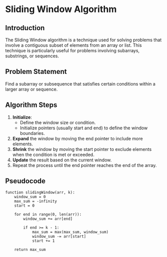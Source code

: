 # Sliding Window Algorithm

## Introduction
The Sliding Window algorithm is a technique used for solving problems that involve a contiguous subset of elements from an array or list. This technique is particularly useful for problems involving subarrays, substrings, or sequences.

## Problem Statement
Find a subarray or subsequence that satisfies certain conditions within a larger array or sequence.

## Algorithm Steps
1. **Initialize**:
   - Define the window size or condition.
   - Initialize pointers (usually start and end) to define the window boundaries.
2. **Expand** the window by moving the end pointer to include more elements.
3. **Shrink** the window by moving the start pointer to exclude elements when the condition is met or exceeded.
4. **Update** the result based on the current window.
5. Repeat the process until the end pointer reaches the end of the array.

## Pseudocode
```pseudo
function slidingWindow(arr, k):
    window_sum = 0
    max_sum = -infinity
    start = 0
    
    for end in range(0, len(arr)):
        window_sum += arr[end]
        
        if end >= k - 1:
            max_sum = max(max_sum, window_sum)
            window_sum -= arr[start]
            start += 1
    
    return max_sum



